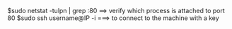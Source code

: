 $sudo netstat -tulpn | grep :80  ==> verify which process is attached to port 80
$sudo ssh username@IP -i ===> to connect to the machine with a key
